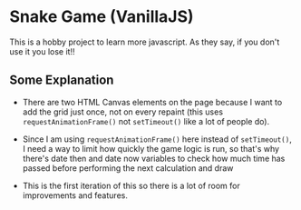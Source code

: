 # Snake Game (VanillaJS)

This is a hobby project to learn more javascript. As they say, if you don't use it you lose it!!

## Some Explanation

* There are two HTML Canvas elements on the page because I want to add the grid just once, not on every repaint (this uses `requestAnimationFrame()` not `setTimeout()` like a lot of people do).

* Since I am using `requestAnimationFrame()` here instead of `setTimeout()`, I need a way to limit how quickly the game logic is run, so that's why there's date then and date now variables to check how much time has passed before performing the next calculation and draw

* This is the first iteration of this so there is a lot of room for improvements and features.